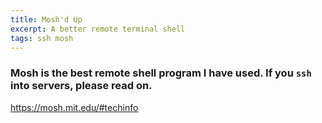 ```yaml
---
title: Mosh'd Up
excerpt: A better remote terminal shell
tags: ssh mosh
---
```


### Mosh is the best remote shell program I have used. If you `ssh` into servers, please read on.

https://mosh.mit.edu/#techinfo

